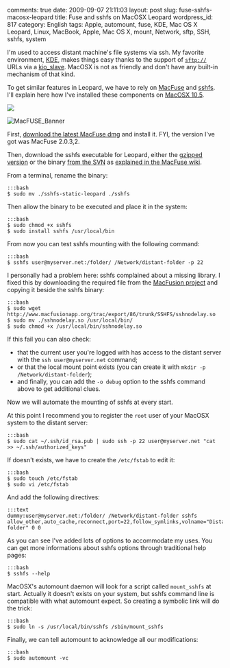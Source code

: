 comments: true
date: 2009-09-07 21:11:03
layout: post
slug: fuse-sshfs-macosx-leopard
title: Fuse and sshfs on MacOSX Leopard
wordpress_id: 817
category: English
tags: Apple, automount, fuse, KDE, Mac OS X Leopard, Linux, MacBook, Apple, Mac OS X, mount, Network, sftp, SSH, sshfs, system

I'm used to access distant machine's file systems via ssh. My favorite environment, [KDE](http://www.kde.org), makes things easy thanks to the support of [`sftp://`](http://wikipedia.org/wiki/SSH_file_transfer_protocol) URLs via a [kio_slave](http://wikipedia.org/wiki/KIO). MacOSX is not as friendly and don't have any built-in mechanism of that kind.

To get similar features in Leopard, we have to rely on [MacFuse](http://code.google.com/p/macfuse/) and [sshfs](http://fuse.sourceforge.net/sshfs.html). I'll explain here how I've installed these components on [MacOSX 10.5](http://www.amazon.com/gp/product/B000FK88JK/ref=as_li_tf_tl?ie=UTF8&tag=kevideld-20&linkCode=as2&camp=217145&creative=399381&creativeASIN=B000FK88JK).

![](http://www.assoc-amazon.com/e/ir?t=kevideld-20&l=as2&o=1&a=B000FK88JK&camp=217145&creative=399381)

![MacFUSE_Banner](/static/uploads/2009/09/MacFUSE_Banner.png)

First, [download the latest MacFuse dmg](http://code.google.com/p/macfuse/downloads/list) and install it. FYI, the version I've got was MacFuse 2.0.3,2.

Then, download the sshfs executable for Leopard, either the [gzipped version](http://osxbook.com/download/sshfs/sshfs-static-leopard.gz) or the binary [from the SVN](http://macfuse.googlecode.com/svn/trunk/filesystems/sshfs/binary/) as [explained in the MacFuse wiki](http://code.google.com/p/macfuse/wiki/MACFUSE_FS_SSHFS).

From a terminal, rename the binary:

    :::bash
    $ sudo mv ./sshfs-static-leopard ./sshfs

Then allow the binary to be executed and place it in the system:

    :::bash
    $ sudo chmod +x sshfs
    $ sudo install sshfs /usr/local/bin

From now you can test sshfs mounting with the following command:

    :::bash
    $ sshfs user@myserver.net:/folder/ /Network/distant-folder -p 22

I personally had a problem here: sshfs complained about a missing library. I fixed this by downloading the required file from the [MacFusion project](http://www.macfusionapp.org) and copying it beside the sshfs binary:

    :::bash
    $ sudo wget http://www.macfusionapp.org/trac/export/86/trunk/SSHFS/sshnodelay.so
    $ sudo mv ./sshnodelay.so /usr/local/bin/
    $ sudo chmod +x /usr/local/bin/sshnodelay.so

If this fail you can also check:

  * that the current user you're logged with has access to the distant server with the `ssh user@myserver.net` command;
  * or that the local mount point exists (you can create it with `mkdir -p /Network/distant-folder`);
  * and finally, you can add the `-o debug` option to the sshfs command above to get additional clues.

Now we will automate the mounting of sshfs at every start.

At this point I recommend you to register the `root` user of your MacOSX system to the distant server:

    :::bash
    $ sudo cat ~/.ssh/id_rsa.pub | sudo ssh -p 22 user@myserver.net "cat >> ~/.ssh/authorized_keys"

If doesn't exists, we have to create the `/etc/fstab` to edit it:

    :::bash
    $ sudo touch /etc/fstab
    $ sudo vi /etc/fstab

And add the following directives:

    :::text
    dummy:user@myserver.net:/folder/ /Network/distant-folder sshfs allow_other,auto_cache,reconnect,port=22,follow_symlinks,volname="Distant folder" 0 0

As you can see I've added lots of options to accommodate my uses. You can get more informations about sshfs options through traditional help pages:

    :::bash
    $ sshfs --help

MacOSX's automount daemon will look for a script called `mount_sshfs` at start. Actually it doesn't exists on your system, but sshfs command line is compatible with what automount expect. So creating a symbolic link will do the trick:

    :::bash
    $ sudo ln -s /usr/local/bin/sshfs /sbin/mount_sshfs

Finally, we can tell automount to acknowledge all our modifications:

    :::bash
    $ sudo automount -vc


